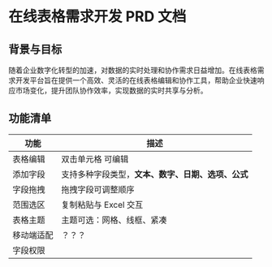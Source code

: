 # 在线表格需求开发 PRD 文档

## 背景与目标

随着企业数字化转型的加速，对数据的实时处理和协作需求日益增加。在线表格需求开发平台旨在提供一个高效、灵活的在线表格编辑和协作工具，帮助企业快速响应市场变化，提升团队协作效率，实现数据的实时共享与分析。

## 功能清单

| 功能       | 描述 |
| ---------- | ---- |
| 表格编辑   |   双击单元格 可编辑   |
| 添加字段 |  支持多种字段类型，**文本、数字、日期、选项、公式**    |
| 字段拖拽 |   拖拽字段可调整顺序    |
| 范围选区 |   复制粘贴与 Excel 交互    |
| 表格主题   |   主题可选：网格、线框、紧凑 |
| 移动端适配 |   ？？？    |
| 字段权限  |       |